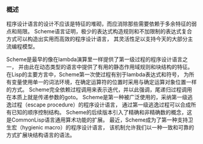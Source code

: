### 概述

程序设计语言的设计不应该是特征的堆砌，而应消除那些需要依赖于多余特征的弱点和局限。
Scheme语言证明，极少的表达式构造规则和不加限制的表达式复合方式可以构造出实用而高效的程序设计语言，
其灵活性足以支持今天的大部分主流编程模型。


Scheme是最早的像在lambda演算里一样提供了第一级过程的程序设计语言之一，
并由此在动态类型的语言中提供了有用的静态作用域规则和块结构的特征。
在Lisp的主要方言中，Scheme第一次使过程有别于lambda表达式和符号，
为所有变量使用单一的词法环境，在确定运算符的位置时采用与确定运算对象位置一样的方式。
Scheme完全依赖过程调用来表示迭代，并以此强调，尾递归过程调用在本质上就是传递参数的goto。
Scheme是第一种被广泛使用的，采纳第一级逃逸过程（escape procedure）的程序设计语言，
通过第一级逃逸过程可以合成所有已知的顺序控制结构。
Scheme的后续版本引入了精确和非精确数的概念，这是CommonLisp语言通用算术功能的扩展。
最近，Scheme成为了第一种支持卫生宏（hygienic macro）的程序设计语言，
该机制允许我们以一种一致和可靠的方式扩展块结构语言的语法。
